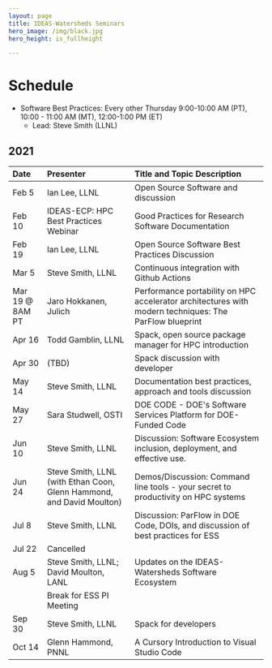 ```yaml
---
layout: page
title: IDEAS-Watersheds Seminars
hero_image: /img/black.jpg
hero_height: is_fullheight

---
```


# Schedule
* Software Best Practices: Every other Thursday 9:00-10:00 AM (PT), 10:00 - 11:00 AM (MT), 12:00-1:00 PM (ET)
  - Lead:  Steve Smith (LLNL)

## 2021

| Date      |   Presenter                            | Title and Topic Description                    |
|:----------|:---------------------------------------|:-----------------------------------------------|
| Feb 5     | Ian Lee, LLNL                          | Open Source Software and discussion |
| Feb 10    | IDEAS-ECP: HPC Best Practices Webinar  | Good Practices for Research Software Documentation|
| Feb 19    | Ian Lee, LLNL                          | Open Source Software Best Practices Discussion|
| Mar 5     | Steve Smith, LLNL                      | Continuous integration with Github Actions|
| Mar 19 @ 8AM PT   | Jaro Hokkanen, Julich                  | Performance portability on HPC accelerator architectures with modern techniques: The ParFlow blueprint |
| Apr 16    | Todd Gamblin, LLNL |  Spack, open source package manager for HPC introduction |
| Apr 30    | (TBD)  | Spack discussion with developer |
| May 14    | Steve Smith, LLNL                      | Documentation best practices, approach and tools discussion |
| May 27    | Sara Studwell, OSTI                    | DOE CODE - DOE's Software Services Platform for DOE-Funded Code |
| Jun 10    | Steve Smith, LLNL                      | Discussion: Software Ecosystem inclusion, deployment, and effective use. |
| Jun 24    | Steve Smith, LLNL (with Ethan Coon, Glenn Hammond, and David Moulton) | Demos/Discussion:  Command line tools - your secret to productivity on HPC systems |
| Jul 8     | Steve Smith, LLNL  | Discussion: ParFlow in DOE Code, DOIs, and discussion of best practices for ESS |
| Jul 22    | Cancelled | |
| Aug 5 | Steve Smith, LLNL; David Moulton, LANL | Updates on the IDEAS-Watersheds Software Ecosystem | 
|       | Break for ESS PI Meeting | |
| Sep 30 | Steve Smith, LLNL | Spack for developers | 
| Oct 14 | Glenn Hammond, PNNL | A Cursory Introduction to Visual Studio Code |
